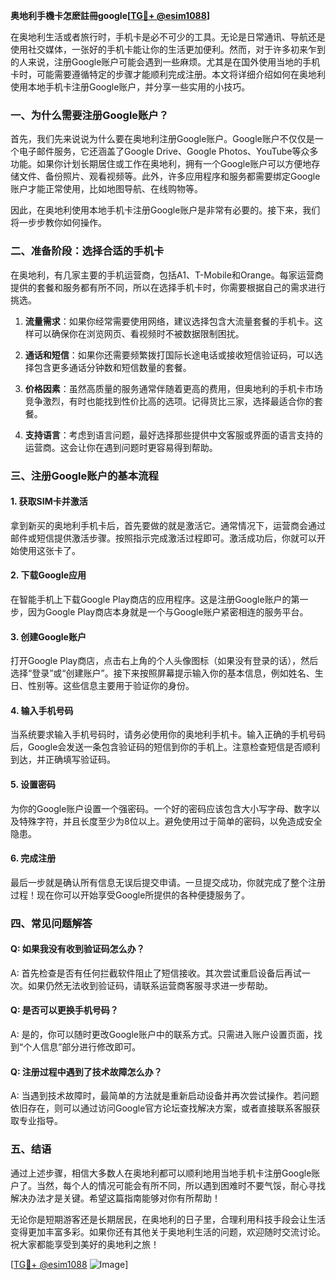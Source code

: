 **奥地利手機卡怎麽註冊google[[TG💪+ @esim1088](https://t.me/s/esim1088)]**

在奥地利生活或者旅行时，手机卡是必不可少的工具。无论是日常通讯、导航还是使用社交媒体，一张好的手机卡能让你的生活更加便利。然而，对于许多初来乍到的人来说，注册Google账户可能会遇到一些麻烦。尤其是在国外使用当地的手机卡时，可能需要遵循特定的步骤才能顺利完成注册。本文将详细介绍如何在奥地利使用本地手机卡注册Google账户，并分享一些实用的小技巧。

### 一、为什么需要注册Google账户？

首先，我们先来说说为什么要在奥地利注册Google账户。Google账户不仅仅是一个电子邮件服务，它还涵盖了Google Drive、Google Photos、YouTube等众多功能。如果你计划长期居住或工作在奥地利，拥有一个Google账户可以方便地存储文件、备份照片、观看视频等。此外，许多应用程序和服务都需要绑定Google账户才能正常使用，比如地图导航、在线购物等。

因此，在奥地利使用本地手机卡注册Google账户是非常有必要的。接下来，我们将一步步教你如何操作。

### 二、准备阶段：选择合适的手机卡

在奥地利，有几家主要的手机运营商，包括A1、T-Mobile和Orange。每家运营商提供的套餐和服务都有所不同，所以在选择手机卡时，你需要根据自己的需求进行挑选。

1. **流量需求**：如果你经常需要使用网络，建议选择包含大流量套餐的手机卡。这样可以确保你在浏览网页、看视频时不被数据限制困扰。
   
2. **通话和短信**：如果你还需要频繁拨打国际长途电话或接收短信验证码，可以选择包含更多通话分钟数和短信数量的套餐。

3. **价格因素**：虽然高质量的服务通常伴随着更高的费用，但奥地利的手机卡市场竞争激烈，有时也能找到性价比高的选项。记得货比三家，选择最适合你的套餐。

4. **支持语言**：考虑到语言问题，最好选择那些提供中文客服或界面的语言支持的运营商。这会让你在遇到问题时更容易得到帮助。

### 三、注册Google账户的基本流程

#### 1. 获取SIM卡并激活

拿到新买的奥地利手机卡后，首先要做的就是激活它。通常情况下，运营商会通过邮件或短信提供激活步骤。按照指示完成激活过程即可。激活成功后，你就可以开始使用这张卡了。

#### 2. 下载Google应用

在智能手机上下载Google Play商店的应用程序。这是注册Google账户的第一步，因为Google Play商店本身就是一个与Google账户紧密相连的服务平台。

#### 3. 创建Google账户

打开Google Play商店，点击右上角的个人头像图标（如果没有登录的话），然后选择“登录”或“创建账户”。接下来按照屏幕提示输入你的基本信息，例如姓名、生日、性别等。这些信息主要用于验证你的身份。

#### 4. 输入手机号码

当系统要求输入手机号码时，请务必使用你的奥地利手机卡。输入正确的手机号码后，Google会发送一条包含验证码的短信到你的手机上。注意检查短信是否顺利到达，并正确填写验证码。

#### 5. 设置密码

为你的Google账户设置一个强密码。一个好的密码应该包含大小写字母、数字以及特殊字符，并且长度至少为8位以上。避免使用过于简单的密码，以免造成安全隐患。

#### 6. 完成注册

最后一步就是确认所有信息无误后提交申请。一旦提交成功，你就完成了整个注册过程！现在你可以开始享受Google所提供的各种便捷服务了。

### 四、常见问题解答

#### Q: 如果我没有收到验证码怎么办？
A: 首先检查是否有任何拦截软件阻止了短信接收。其次尝试重启设备后再试一次。如果仍然无法收到验证码，请联系运营商客服寻求进一步帮助。

#### Q: 是否可以更换手机号码？
A: 是的，你可以随时更改Google账户中的联系方式。只需进入账户设置页面，找到“个人信息”部分进行修改即可。

#### Q: 注册过程中遇到了技术故障怎么办？
A: 当遇到技术故障时，最简单的方法就是重新启动设备并再次尝试操作。若问题依旧存在，则可以通过访问Google官方论坛查找解决方案，或者直接联系客服获取专业指导。

### 五、结语

通过上述步骤，相信大多数人在奥地利都可以顺利地用当地手机卡注册Google账户了。当然，每个人的情况可能会有所不同，所以遇到困难时不要气馁，耐心寻找解决办法才是关键。希望这篇指南能够对你有所帮助！

无论你是短期游客还是长期居民，在奥地利的日子里，合理利用科技手段会让生活变得更加丰富多彩。如果你还有其他关于奥地利生活的问题，欢迎随时交流讨论。祝大家都能享受到美好的奥地利之旅！

[[TG💪+ @esim1088](https://t.me/s/esim1088) ![Image](https://i.postimg.cc/4NQfJmqS/Snipaste-2025-05-13-00-14-12.png)]